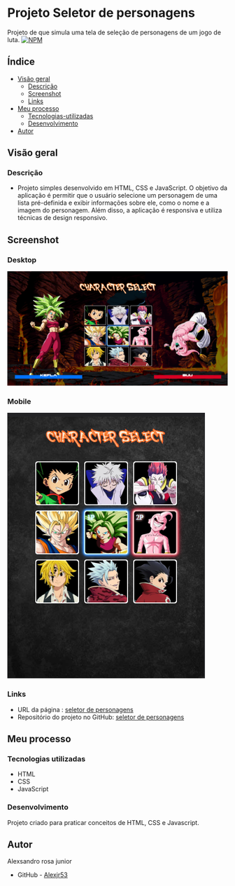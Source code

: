 # Projeto Seletor de personagens

Projeto de que simula uma tela de seleção de personagens de um jogo de luta.
[![NPM](https://img.shields.io/bower/l/MI)](https://github.com/Alexjr53/seletor-de-personagens/blob/main/license)

## Índice

- [Visão geral](#visão-geral)
  - [Descrição](#descrição)
  - [Screenshot](#screenshot)
  - [Links](#links)
- [Meu processo](#meu-processo)
  - [Tecnologias-utilizadas](#tecnologias-utilizadas)
  - [Desenvolvimento](#desenvolvimento)
- [Autor](#autor)

## Visão geral

### Descrição
- Projeto simples desenvolvido em HTML, CSS e JavaScript. O objetivo da aplicação é permitir que o usuário selecione um personagem de uma lista pré-definida e exibir informações sobre ele, como o nome e a imagem do personagem. Além disso, a aplicação é responsiva e utiliza técnicas de design responsivo.
## Screenshot

### Desktop
![Desktop](src/design/screenshot-desktop.png)

### Mobile
![Mobile](src/design/screenshot-mobile.png)

### Links
- URL da página : [seletor de personagens](https://alexjr53.github.io/seletor-de-personagens/)
- Repositório do projeto no GitHub: [seletor de personagens](https://github.com/Alexjr53/seletor-de-personagens)

## Meu processo

### Tecnologias utilizadas

- HTML
- CSS
- JavaScript

### Desenvolvimento
Projeto criado para praticar conceitos de HTML, CSS e Javascript.

## Autor
Alexsandro rosa junior

- GitHub - [Alexjr53](https://github.com/Alexjr53)
